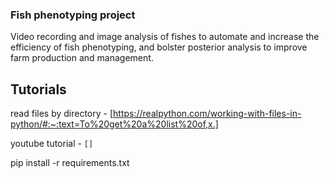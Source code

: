 ### Fish phenotyping project
Video recording and image analysis of fishes to automate and increase the efficiency of fish phenotyping, and bolster posterior analysis to improve farm production and management.

## Tutorials
read files by directory - [https://realpython.com/working-with-files-in-python/#:~:text=To%20get%20a%20list%20of,x.]

youtube tutorial - ```[]```

pip install -r requirements.txt




